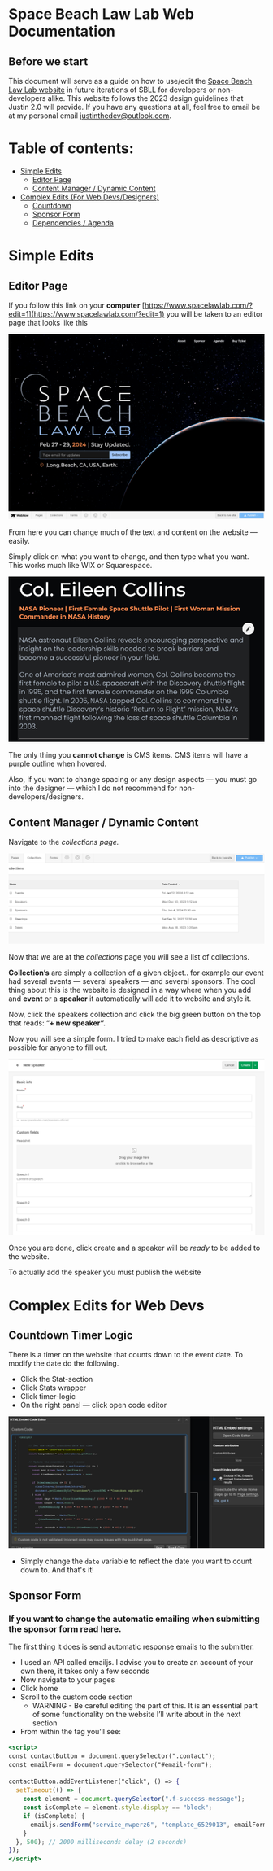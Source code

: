 # Space Beach Law Lab Web Documentation

## Before we start

This document will serve as a guide on how to use/edit the [Space Beach Law Lab website](https://www.spacelawlab.com/) in future iterations of SBLL for developers or non-developers alike. This website follows the 2023 design guidelines that Justin 2.0 will provide. If you have any questions at all, feel free to email be at my personal email justinthedev@outlook.com.

# Table of contents:

- [Simple Edits](#simple-edits)
    - [Editor Page](#editor-page)
    - [Content Manager / Dynamic Content](#content-manager--dynamic-content)
- [Complex Edits (For Web Devs/Designers)](#complex-edits-for-web-devsdesigners)
    - [Countdown](#countdown)
    - [Sponsor Form](#sponsor-form)
    - [Dependencies / Agenda](#dependencies--agenda)

# Simple Edits

## Editor Page

If you follow this link on your **computer** [https://www.spacelawlab.com/?edit=1](https://www.spacelawlab.com/?edit=1) you will be taken to an editor page that looks like this

![Untitled](Space%20Beach%20Law%20Lab%20Web%20Documentation%2038b9383bce05436992c1733e36abd6e7/Untitled.png)

From here you can change much of the text and content on the website — easily. 

Simply click on what you want to change, and then type what you want. This works much like WIX or Squarespace.

![Untitled](Space%20Beach%20Law%20Lab%20Web%20Documentation%2038b9383bce05436992c1733e36abd6e7/Untitled%201.png)

The only thing you **cannot change** is CMS items. CMS items will have a purple outline when hovered.

Also, If you want to change spacing or any design aspects — you must go into the designer — which I do not recommend for non-developers/designers.

## Content Manager / Dynamic Content

Navigate to the *collections page.*

![Untitled](Space%20Beach%20Law%20Lab%20Web%20Documentation%2038b9383bce05436992c1733e36abd6e7/Untitled%202.png)

Now that we are at the *collections* page you will see a list of collections. 

**Collection’s** are simply a collection of a given object.. for example our event had several events — several speakers — and several sponsors. The cool thing about this is the website is designed in a way where when you add and **event** or a **speaker** it automatically will add it to website and style it.

Now, click the speakers collection and click the big green button on the top that reads: “**+ new speaker”.**

Now you will see a simple form. I tried to make each field as descriptive as possible for anyone to fill out.

![Untitled](Space%20Beach%20Law%20Lab%20Web%20Documentation%2038b9383bce05436992c1733e36abd6e7/Untitled%203.png)

Once you are done, click create and a speaker will be *ready* to be added to the website.

To actually add the speaker you must publish the website

# Complex Edits for Web Devs

## Countdown Timer Logic

There is a timer on the website that counts down to the event date. To modify the date do the following. 

- Click the Stat-section
- Click Stats wrapper
- Click timer-logic
- On the right panel — click open code editor

![Untitled](Space%20Beach%20Law%20Lab%20Web%20Documentation%2038b9383bce05436992c1733e36abd6e7/Untitled%205.png)

- Simply change the `date` variable to reflect the date you want to count down to. And that's it!

## Sponsor Form

### **If you want to change the automatic emailing when submitting the sponsor form read here.**

The first thing it does is send automatic response emails to the submitter. 

- I used an API called emailjs. I advise you to create an account of your own there, it takes only a few seconds
- Now navigate to your pages
- Click home
- Scroll to the custom code section
    - WARNING - Be careful editing the <head> part of this. It is an essential part of some functionality on the website I’ll write about in the next section
- From within the </body> tag you’ll see:

```jsx
<script>
const contactButton = document.querySelector(".contact");
const emailForm = document.querySelector("#email-form");

contactButton.addEventListener("click", () => {
  setTimeout(() => {
    const element = document.querySelector(".f-success-message");
    const isComplete = element.style.display == "block";
    if (isComplete) {
      emailjs.sendForm("service_nwperz6", "template_6529013", emailForm);
    }
  }, 500); // 2000 milliseconds delay (2 seconds)
});
</script>
